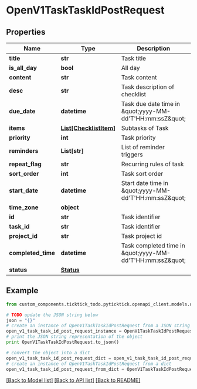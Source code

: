 # OpenV1TaskTaskIdPostRequest


## Properties
Name | Type | Description | Notes
------------ | ------------- | ------------- | -------------
**title** | **str** | Task title | [optional] 
**is_all_day** | **bool** | All day | [optional] 
**content** | **str** | Task content | [optional] 
**desc** | **str** | Task description of checklist | [optional] 
**due_date** | **datetime** | Task due date time in \&quot;yyyy-MM-dd&#39;T&#39;HH:mm:ssZ\&quot; | [optional] 
**items** | [**List[ChecklistItem]**](ChecklistItem.md) | Subtasks of Task | [optional] 
**priority** | **int** | Task priority | [optional] 
**reminders** | **List[str]** | List of reminder triggers | [optional] 
**repeat_flag** | **str** | Recurring rules of task | [optional] 
**sort_order** | **int** | Task sort order | [optional] 
**start_date** | **datetime** | Start date time in \&quot;yyyy-MM-dd&#39;T&#39;HH:mm:ssZ\&quot; | [optional] 
**time_zone** | **object** |  | [optional] 
**id** | **str** | Task identifier | [optional] 
**task_id** | **str** | Task identifier | [optional] 
**project_id** | **str** | Task project id | [optional] 
**completed_time** | **datetime** | Task completed time in \&quot;yyyy-MM-dd&#39;T&#39;HH:mm:ssZ\&quot; | [optional] 
**status** | [**Status**](Status.md) |  | [optional] 

## Example

```python
from custom_components.ticktick_todo.pyticktick.openapi_client.models.open_v1_task_task_id_post_request import OpenV1TaskTaskIdPostRequest

# TODO update the JSON string below
json = "{}"
# create an instance of OpenV1TaskTaskIdPostRequest from a JSON string
open_v1_task_task_id_post_request_instance = OpenV1TaskTaskIdPostRequest.from_json(json)
# print the JSON string representation of the object
print OpenV1TaskTaskIdPostRequest.to_json()

# convert the object into a dict
open_v1_task_task_id_post_request_dict = open_v1_task_task_id_post_request_instance.to_dict()
# create an instance of OpenV1TaskTaskIdPostRequest from a dict
open_v1_task_task_id_post_request_from_dict = OpenV1TaskTaskIdPostRequest.from_dict(open_v1_task_task_id_post_request_dict)
```
[[Back to Model list]](../README.md#documentation-for-models) [[Back to API list]](../README.md#documentation-for-api-endpoints) [[Back to README]](../README.md)


